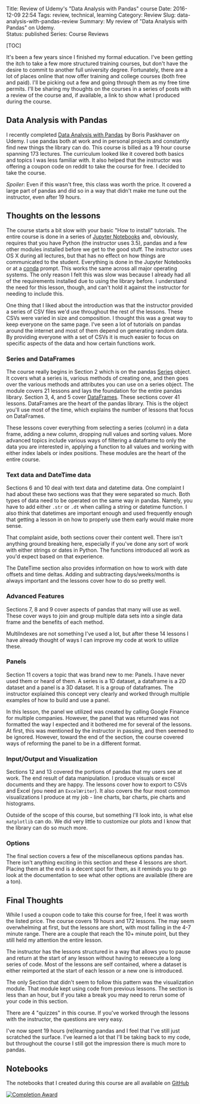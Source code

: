 Title: Review of Udemy's "Data Analysis with Pandas" course
Date: 2016-12-09 22:54
Tags: review, technical, learning
Category: Review
Slug: data-analysis-with-pandas-review
Summary: My review of "Data Analysis with Pandas" on Udemy.  
Status: published
Series: Course Reviews

[TOC]

It's been a few years since I finished my formal education. I've been getting the itch to take a few more structured 
training courses, but don't have the desire to commit to another full university degree. Fortunately, there are a lot 
of places online that now offer training and college courses (both free and paid). I'll be picking out a few and going 
through them as my free time permits. I'll be sharing my thoughts on the courses in a series of posts with a review of 
the course and, if available, a link to show what I produced during the course.

## Data Analysis with Pandas

I recently completed [Data Analysis with Pandas][1] by Boris Paskhaver on Udemy. I use pandas both at work and in 
personal projects and constantly find new things the library can do. This course is billed as a 19 hour course spanning 
173 lectures. The curriculum looked like it covered both basics and topics I was less familiar with. It also helped 
that the instructor was offering a coupon code on reddit to take the course for free. I decided to take the course.

*Spoiler*: Even if this wasn't free, this class was worth the price. It covered a large part of pandas and did so in a 
way that didn't make me tune out the instructor, even after 19 hours.

## Thoughts on the lessons

The course starts a bit slow with your basic "How to install" tutorials. The entire course is done in a series of 
[Jupyter Notebooks][2] and, obviously, requires that you have Python (the instructor uses 3.5), pandas and a few 
other modules installed before we get to the good stuff. The instructor uses OS X during all lectures, but that has 
no effect on how things are communicated to the student. Everything is done in the Jupyter Notebooks or at a [conda][3] 
prompt. This works the same across all major operating systems. The only reason I felt this was slow was because I 
already had all of the requirements installed due to using the library before. I understand the need for this lesson, 
though, and can't hold it against the instructor for needing to include this.

One thing that I liked about the introduction was that the instructor provided a series of CSV files we'd use 
throughout the rest of the lessons. These CSVs were varied in size and composition. I thought this was a great way to 
keep everyone on the same page. I've seen a lot of tutorials on pandas around the internet and most of them depend on 
generating random data. By providing everyone with a set of CSVs it is much easier to focus on specific aspects of the 
data and how certain functions work.

### Series and DataFrames

The course really begins in Section 2 which is on the pandas [Series][4] object. It covers what a series is, various 
methods of creating one, and then goes over the various methods and attributes you can use on a series object. The 
module covers 21 lessons and lays the foundation for the entire pandas library. Section 3, 4, and 5 cover 
[DataFrames][5]. These sections cover 41 lessons. DataFrames are the heart of the pandas library. This is the object 
you'll use most of the time, which explains the number of lessons that focus on DataFrames.

These lessons cover everything from selecting a series (column) in a data frame, adding a new column, dropping null 
values and sorting values. More advanced topics include various ways of filtering a dataframe to only the data you are 
interested in, applying a function to all values and working with either index labels or index positions. These modules 
are the heart of the entire course.

### Text data and DateTime data

Sections 6 and 10 deal with text data and datetime data. One complaint I had about these two sections was that they 
were separated so much. Both types of data need to be operated on the same way in pandas. Namely, you have to add 
either `.str` or `.dt` when calling a string or datetime function. I also think that datetimes are important enough 
and used frequently enough that getting a lesson in on how to properly use them early would make more sense.

That complaint aside, both sections cover their content well. There isn't anything ground breaking here, especially 
if you've done any sort of work with either strings or dates in Python. The functions introduced all work as you'd 
expect based on that experience.

The DateTime section also provides information on how to work with date offsets and time deltas. Adding and 
subtracting days/weeks/months is always important and the lessons cover how to do so pretty well.

### Advanced Features

Sections 7, 8 and 9 cover aspects of pandas that many will use as well. These cover ways to join and group multiple data 
sets into a single data frame and the benefits of each method. 

MultiIndexes are not something I've used a lot, but after these 14 lessons I have already thought of ways I can 
improve my code at work to utilize these.

### Panels

Section 11 covers a topic that was brand new to me: Panels. I have never used them or heard of them. A series is a 1D 
dataset, a dataframe is a 2D dataset and a panel is a 3D dataset. It is a group of dataframes. The instructor explained 
this concept very clearly and worked through multiple examples of how to build and use a panel.

In this lesson, the panel we utilized was created by calling Google Finance for multiple companies. However, the panel 
that was returned was not formatted the way I expected and it bothered me for several of the lessons. At first, this 
was mentioned by the instructor in passing, and then seemed to be ignored. However, toward the end of the section, the 
course covered ways of reforming the panel to be in a different format.

### Input/Output and Visualization

Sections 12 and 13 covered the portions of pandas that my users see at work. The end result of data manipulation. I 
produce visuals or excel documents and they are happy. The lessons cover how to export to CSVs and Excel (you need 
an `ExcelWriter`). It also covers the four most common visualizations I produce at my job - line charts, bar charts, 
pie charts and histograms.

Outside of the scope of this course, but something I'll look into, is what else `matplotlib` can do. We did very 
little to customize our plots and I know that the library can do so much more.

### Options

The final section covers a few of the miscellaneous options pandas has. There isn't anything exciting in this section 
and these 4 lessons are short. Placing them at the end is a decent spot for them, as it reminds you to go look at the 
documentation to see what other options are available (there are a ton).

## Final Thoughts

While I used a coupon code to take this course for free, I feel it was worth the listed price. The course covers 19 
hours and 172 lessons. The may seem overwhelming at first, but the lessons are short, with most falling in the 4-7 
minute range. There are a couple that reach the 10+ minute point, but they still held my attention the entire lesson.

The instructor has the lessons structured in a way that allows you to pause and return at the start of any lesson 
without having to reexecute a long series of code. Most of the lessons are self contained, where a dataset is either 
reimported at the start of each lesson or a new one is introduced.

The only Section that didn't seem to follow this pattern was the visualization module. That module kept using code 
from previous lessons. The section is less than an hour, but if you take a break you may need to rerun some of your 
code in this section.

There are 4 "quizzes" in this course. If you've worked through the lessons with the instructor, the questions are 
very easy.

I've now spent 19 hours (re)learning pandas and I feel that I've still just scratched the surface. I've learned a lot 
that I'll be taking back to my code, but throughout the course I still got the impression there is much more to pandas.

## Notebooks

The notebooks that I created during this course are all available on [GitHub][2]

[![Completion Award][6]][7]



 [1]: https://www.udemy.com/data-analysis-with-pandas/learn/v4/overview
 [2]: https://github.com/AWegnerGitHub/Data-Analysis-with-Pandas
 [3]: https://www.continuum.io/downloads
 [4]: http://pandas.pydata.org/pandas-docs/stable/generated/pandas.Series.html
 [5]: http://pandas.pydata.org/pandas-docs/stable/generated/pandas.DataFrame.html
 [6]: {attach}images/udemy-data-analysis-pandas-completion.jpg
 [7]: https://ude.my/UC-FB6LLMB5